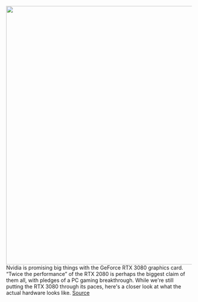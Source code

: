 <img src='https://cdn.vox-cdn.com/thumbor/fYDzyVBZUzQb-a1nIO0QTytVkBM=/0x0:2640x1749/1200x800/filters:focal(1109x664:1531x1086)/cdn.vox-cdn.com/uploads/chorus_image/image/67381706/twarren_rtx3080.0.jpg' width='700px' /><br/>
Nvidia is promising big things with the GeForce RTX 3080 graphics card. “Twice the performance” of the RTX 2080 is perhaps the biggest claim of them all, with pledges of a PC gaming breakthrough. While we're still putting the RTX 3080 through its paces, here's a closer look at what the actual hardware looks like.
<a href='https://www.theverge.com/21430286/nvidia-geforce-rtx-3080-hands-on-pictures-specs-price'> Source <a/>